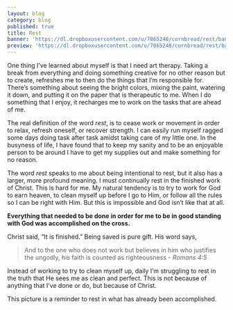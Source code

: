 ```yaml
---
layout: blog
category: blog
published: true
title: Rest
banner: 'https://dl.dropboxusercontent.com/u/7865248/cornbread/rest/banner.jpg'
preview: 'https://dl.dropboxusercontent.com/u/7865248/cornbread/rest/banner.jpg'
---
```

One thing I’ve learned about myself is that I need art therapy. Taking a break from everything and doing something creative for no other reason but to create, refreshes me to then do the things that I’m responsible for. There’s something about seeing the bright colors, mixing the paint, watering it down, and putting it on the paper that is therapeutic to me. When I do something that I enjoy, it recharges me to work on the tasks that are ahead of me.

The real definition of the word _rest_, is to cease work or movement in order to relax, refresh oneself, or recover strength. I can easily run myself ragged some days doing task after task amidst taking care of my little one. In the busyness of life, I have found that to keep my sanity and to be an enjoyable person to be around I have to get my supplies out and make something for no reason. 

The word _rest_ speaks to me about being intentional to rest, but it also has a larger, more profound meaning. I must continually rest in the finished work of Christ. This is hard for me. My natural tendency is to try to work for God to earn heaven, to clean myself up before I go to Him, or follow all the rules so I can be right with Him. But this is impossible and God isn’t like that at all. 

**Everything that needed to be done in order for me to be in good standing with God was accomplished on the cross.** 

Christ said, “It is finished.” Being saved is pure gift. His word says,

<blockquote>And to the one who does not work but believes in him who justifies the ungodly, his faith is counted as righteousness <cite>- Romans 4:5</cite></blockquote>
 
Instead of working to try to clean myself up, daily I’m struggling to rest in the truth that He sees me as clean and perfect. This is not because of anything that I’ve done or do, but because of Christ.

This picture is a reminder to rest in what has already been accomplished.
